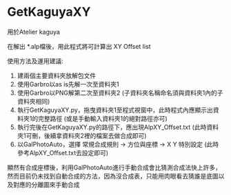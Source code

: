 # GetKaguyaXY

用於Atelier kaguya

在解出 *.alp檔後，用此程式將可計算出 XY Offset list

使用方法及運用建議:
1. 建兩個主要資料夾放解包文件
2. 使用Garbro以as is先解一次至資料夾1
3. 使用Garbro以PNG解第二次至資料夾2 (子資料夾名稱命名須與資料夾1內的子資料夾相同)
4. 執行GetKaguyaXY.py，拖曳資料夾1至程式視窗中，此時程式內應顯示出資料夾1的完整路徑 (或是手動輸入資料夾1的絕對路徑亦可)
5. 執行完後在GetKaguyaXY.py的路徑下，應出現AlpXY_Offset.txt (此時資料夾1可刪，後續拿資料夾2裡的檔案去做合成即可)
6. 以GalPhotoAuto，選擇 常規合成規則 -> 方位與座標 -> X Y 特別設定 (此時參考AlpXY_Offset.txt去設定即可)

顯然有合成座標後，利用GalPhotoAuto進行手動合成會比猜測合成法快上許多，然而目前仍未找到自動合成的方法，因為沒合成表，只能用肉眼看去猜誰是底圖以及對應的分離圖來手動合成
